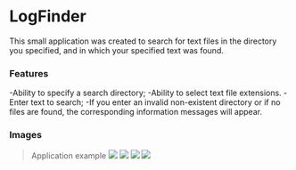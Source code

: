 # LogFinder

This small application was created to search for text files in the directory you specified, and in which your specified text was found.

### Features

-Ability to specify a search directory;
-Ability to select text file extensions. 
-Enter text to search;
-If you enter an invalid non-existent directory or if no files are found, the corresponding information messages will appear.

### Images

>Application example
![](https://sun9-36.userapi.com/c856524/v856524819/7c7d4/nXrrm5uqSOI.jpg)
![](https://sun9-41.userapi.com/c856524/v856524819/7c7dd/UqHcDoxrsjs.jpg)
![](https://sun9-39.userapi.com/c856524/v856524819/7c7e6/Wx1pc_xeYgc.jpg)
![](https://sun9-63.userapi.com/c856524/v856524819/7c7cb/ElPhrxtZsPg.jpg)
